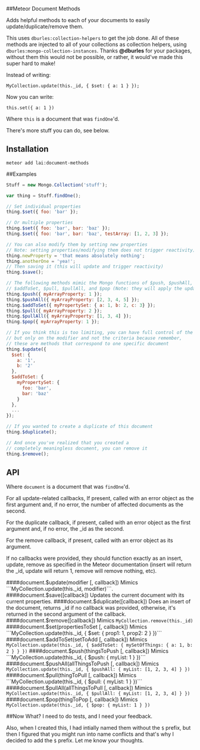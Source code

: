 ##Meteor Document Methods

Adds helpful methods to each of your documents to easily update/duplicate/remove them.

This uses ```dburles:collection-helpers``` to get the job done. All of these methods are injected to all of your collections as collection helpers, using ```dburles:mongo-collection-instances```. Thanks __@dburles__ for your packages, without them this would not be possible, or rather, it would've made this super hard to make!

Instead of writing: 

```MyCollection.update(this._id, { $set: { a: 1 } });```

Now you can write:

```this.set({ a: 1 })```

Where ```this``` is a document that was ```findOne```'d.

There's more stuff you can do, see below.

## Installation

```meteor add lai:document-methods```

##Examples

```javascript
Stuff = new Mongo.Collection('stuff');

var thing = Stuff.findOne();

// Set individual properties
thing.$set({ foo: 'bar' });

// Or multiple properties
thing.$set({ foo: 'bar', bar: 'baz' });
thing.$set({ foo: 'bar', bar: 'baz', testArray: [1, 2, 3] });

// You can also modify them by setting new properties 
// Note: setting properties/modifying them does not trigger reactivity)
thing.newProperty = 'that means absolutely nothing';
thing.anotherOne = 'yea!';
// Then saving it (this will update and trigger reactivity)
thing.$save();

// The following methods mimic the Mongo functions of $push, $pushAll, 
// $addToSet, $pull, $pullAll, and $pop (Note: they will apply the update immediately)
thing.$push({ myArrayProperty: 1 });
thing.$pushAll({ myArrayProperty: [2, 3, 4, 5] });
thing.$addToSet({ myPropertySet: { a: 1, b: 2, c: 3} });
thing.$pull({ myArrayProperty: 2 });
thing.$pullAll({ myArrayProperty: [1, 3, 4] });
thing.$pop({ myArrayProperty: 1 });

// If you think this is too limiting, you can have full control of the modifier, 
// but only on the modifier and not the criteria because remember, 
// these are methods that correspond to one specific document
thing.$update({
  $set: {
    a: '1',
    b: '2'
  },
  $addToSet: {
    myPropertySet: {
      foo: 'bar',
      bar: 'baz'
    }
  },
  ...
});

// If you wanted to create a duplicate of this document
thing.$duplicate();

// And once you've realized that you created a 
// completely meaningless document, you can remove it
thing.$remove();
```

## API

Where ```document``` is a document that was ```findOne```'d.

For all update-related callbacks, If present, called with an error object as the first argument and, if no error, the number of affected documents as the second.

For the duplicate callback, if present, called with an error object as the first argument and, if no error, the _id as the second.

For the remove callback, if present, called with an error object as its argument.

If no callbacks were provided, they should function exactly as an insert, update, remove as specified in the Meteor documentation (insert will return the _id, update will return 1, remove will remove nothing, etc).

####document.$update(modifier [, callback])
Mimics ```MyCollection.update(this._id, modifier)```.
####document.$save([callback])
Updates the current document with its current properties.
####document.$duplicate([callback])
Does an insert of the document, returns _id if no callback was provided, otherwise, it's returned in the second argument of the callback.
####document.$remove([callback])
Mimics ```MyCollection.remove(this._id)```
####document.$set(propertiesToSet [, callback])
Mimics ```MyCollection.update(this._id, { $set: { prop1: 1, prop2: 2 } })```
####document.$addToSet(setToAdd [, callback])
Mimics ```MyCollection.update(this._id, { $addToSet: { mySetOfThings: { a: 1, b: 2 } } })```
####document.$push(thingsToPush [, callback])
Mimics ```MyCollection.update(this._id, { $push: { myList: 1 } })```
####document.$pushAll(allThingsToPush [, callback])
Mimics ```MyCollection.update(this._id, { $pushAll: { myList: [1, 2, 3, 4] } })```
####document.$pull(thingToPull [, callback])
Mimics ```MyCollection.update(this._id, { $pull: { myList: 1 } })```
####document.$pullAll(allThingsToPull [, callback])
Mimics ```MyCollection.update(this._id, { $pullAll: { myList: [1, 2, 3, 4] } })```
####document.$pop(thingToPop [, callback])
Mimics ```MyCollection.update(this._id, { $pop: { myList: 1 } })```

##Now What?
I need to do tests, and I need your feedback.

Also, when I created this, I had intially named them without the ```$``` prefix, but then I figured that you might run into name conflicts and that's why I decided to add the ```$``` prefix. Let me know your thoughts.
